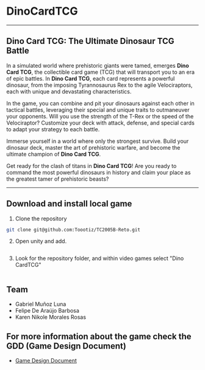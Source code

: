 # DinoCardTCG

---

## **Dino Card TCG: The Ultimate Dinosaur TCG Battle**

In a simulated world where prehistoric giants were tamed, emerges **Dino Card TCG**, the collectible card game (TCG) that will transport you to an era of epic battles. In **Dino Card TCG**, each card represents a powerful dinosaur, from the imposing Tyrannosaurus Rex to the agile Velociraptors, each with unique and devastating characteristics.

In the game, you can combine and pit your dinosaurs against each other in tactical battles, leveraging their special and unique traits to outmaneuver your opponents. Will you use the strength of the T-Rex or the speed of the Velociraptor? Customize your deck with attack, defense, and special cards to adapt your strategy to each battle.

Immerse yourself in a world where only the strongest survive. Build your dinosaur deck, master the art of prehistoric warfare, and become the ultimate champion of **Dino Card TCG**.

Get ready for the clash of titans in **Dino Card TCG**! Are you ready to command the most powerful dinosaurs in history and claim your place as the greatest tamer of prehistoric beasts?

---

## Download and install local game

1. Clone the repository

```sh
git clone git@github.com:Toootiz/TC2005B-Reto.git
```
2. Open unity and add.
   
<img title="" alt="" src="https://i.imgur.com/LoZJXwm.png">

3. Look for the repository folder, and within video games select "Dino CardTCG"

<img title="" alt="" src="https://i.imgur.com/frbbT5j.png">



## Team
- Gabriel Muñoz Luna
- Felipe De Araújo Barbosa
- Karen Nikole Morales Rosas

## For more information about the game check the GDD (Game Design Document)

- [Game Design Document](/Videogame/GDD_Template.md)

